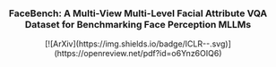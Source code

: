 <div align="center">
<h3>FaceBench: A Multi-View Multi-Level Facial Attribute VQA Dataset for Benchmarking Face Perception MLLMs</h3>
[![ArXiv](https://img.shields.io/badge/ICLR-<OpenReview>-<COLOR>.svg)](https://openreview.net/pdf?id=o6Ynz6OIQ6)
</div>
